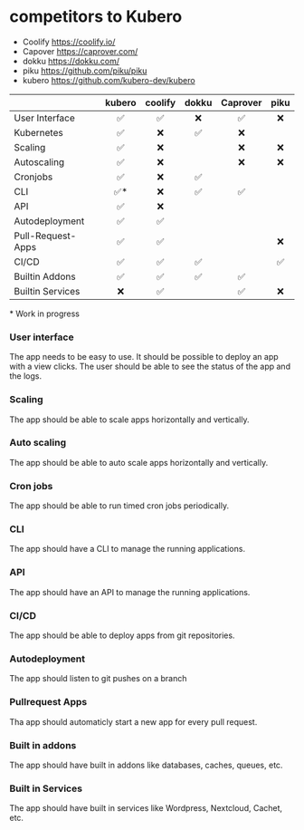 # competitors to Kubero

- Coolify https://coolify.io/
- Capover https://caprover.com/
- dokku https://dokku.com/
- piku https://github.com/piku/piku
- kubero https://github.com/kubero-dev/kubero


|                   | kubero              | coolify            | dokku              | Caprover           | piku               |
|-------------------|:-------------------:|:------------------:|:------------------:|:------------------:|:------------------:|
| User Interface    | :white_check_mark:  | :white_check_mark: | :x:                | :white_check_mark: | :x:                |
| Kubernetes        | :white_check_mark:  | :x:                | :white_check_mark: | :x:                |                    |
| Scaling           | :white_check_mark:  | :x:                |                    | :x:                | :x:                |
| Autoscaling       | :white_check_mark:  | :x:                |                    | :x:                | :x:                |
| Cronjobs          | :white_check_mark:  | :x:                | :white_check_mark: |                    |                    |
| CLI               | :white_check_mark:* | :x:                | :white_check_mark: | :white_check_mark: |                    |
| API               | :white_check_mark:  | :x:                |                    |                    |                    |
| Autodeployment    | :white_check_mark:  | :white_check_mark: |                    |                    |                    |
| Pull-Request-Apps | :white_check_mark:  | :white_check_mark: |                    |                    | :x:                |
| CI/CD             | :white_check_mark:  | :white_check_mark: | :white_check_mark: |                    | :white_check_mark: |
| Builtin Addons    | :white_check_mark:  | :white_check_mark: | :white_check_mark: | :white_check_mark: |                    |
| Builtin Services  | :x:                 | :white_check_mark: |                    | :white_check_mark: | :x:                |


\* Work in progress




### User interface
The app needs to be easy to use. It should be possible to deploy an app with a view clicks. The user should be able to see the status of the app and the logs.

### Scaling
The app should be able to scale apps horizontally and vertically.

### Auto scaling
The app should be able to auto scale apps horizontally and vertically.

### Cron jobs
The app should be able to run timed cron jobs periodically.

### CLI
The app should have a CLI to manage the running applications.

### API
The app should have an API to manage the running applications.

### CI/CD
The app should be able to deploy apps from git repositories.

### Autodeployment
The app should listen to git pushes on a branch

### Pullrequest Apps
Tha app should automaticly start a new app for every pull request.

### Built in addons
The app should have built in addons like databases, caches, queues, etc.

### Built in Services
The app should have built in services like Wordpress, Nextcloud, Cachet, etc.